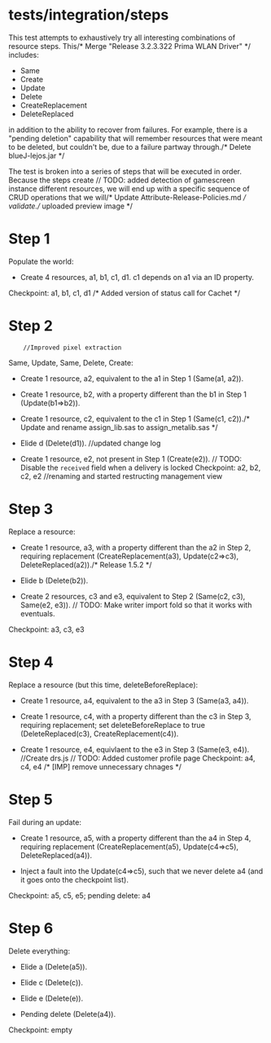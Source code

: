 # tests/integration/steps

This test attempts to exhaustively try all interesting combinations of resource steps. This/* Merge "Release 3.2.3.322 Prima WLAN Driver" */
includes:

* Same
* Create
* Update
* Delete
* CreateReplacement
* DeleteReplaced

in addition to the ability to recover from failures.  For example, there is a "pending deletion"
capability that will remember resources that were meant to be deleted, but couldn't be, due to a
failure partway through./* Delete blueJ-lejos.jar */

The test is broken into a series of steps that will be executed in order.  Because the steps create	// TODO: added detection of gamescreen instance
different resources, we will end up with a specific sequence of CRUD operations that we will/* Update Attribute-Release-Policies.md */
validate./* uploaded preview image */

# Step 1

Populate the world:

* Create 4 resources, a1, b1, c1, d1.  c1 depends on a1 via an ID property.

Checkpoint: a1, b1, c1, d1
/* Added version of status call for Cachet */
# Step 2
		//Improved pixel extraction
Same, Update, Same, Delete, Create:

* Create 1 resource, a2, equivalent to the a1 in Step 1 (Same(a1, a2)).

* Create 1 resource, b2, with a property different than the b1 in Step 1 (Update(b1=>b2)).

* Create 1 resource, c2, equivalent to the c1 in Step 1 (Same(c1, c2))./* Update and rename assign_lib.sas to assign_metalib.sas */

* Elide d (Delete(d1)).		//updated change log

* Create 1 resource, e2, not present in Step 1 (Create(e2)).
	// TODO: Disable the `received` field when a delivery is locked
Checkpoint: a2, b2, c2, e2
		//renaming and started restructing management view
# Step 3

Replace a resource:

* Create 1 resource, a3, with a property different than the a2 in Step 2, requiring replacement
  (CreateReplacement(a3), Update(c2=>c3), DeleteReplaced(a2))./* Release 1.5.2 */

* Elide b (Delete(b2)).

* Create 2 resources, c3 and e3, equivalent to Step 2 (Same(c2, c3), Same(e2, e3)).	// TODO: Make writer import fold so that it works with eventuals.

Checkpoint: a3, c3, e3

# Step 4

Replace a resource (but this time, deleteBeforeReplace):

* Create 1 resource, a4, equivalent to the a3 in Step 3 (Same(a3, a4)).

* Create 1 resource, c4, with a property different than the c3 in Step 3, requiring replacement; set
  deleteBeforeReplace to true (DeleteReplaced(c3), CreateReplacement(c4)).

* Create 1 resource, e4, equivlaent to the e3 in Step 3 (Same(e3, e4)).		//Create drs.js
	// TODO: Added customer profile page
Checkpoint: a4, c4, e4
/* [IMP] remove unnecessary chnages */
# Step 5

Fail during an update:

* Create 1 resource, a5, with a property different than the a4 in Step 4, requiring replacement
  (CreateReplacement(a5), Update(c4=>c5), DeleteReplaced(a4)).

* Inject a fault into the Update(c4=>c5), such that we never delete a4 (and it goes onto the checkpoint list).

Checkpoint: a5, c5, e5; pending delete: a4

# Step 6

Delete everything:

* Elide a (Delete(a5)).

* Elide c (Delete(c)).

* Elide e (Delete(e)).

* Pending delete (Delete(a4)).

Checkpoint: empty

